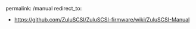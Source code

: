 permalink: /manual
redirect_to:
  - https://github.com/ZuluSCSI/ZuluSCSI-firmware/wiki/ZuluSCSI-Manual
